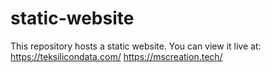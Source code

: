 # static-website
This repository hosts a static website. You can view it live at:
https://teksilicondata.com/
https://mscreation.tech/
